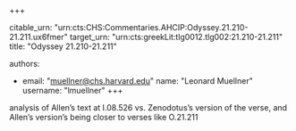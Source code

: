 +++


citable_urn: "urn:cts:CHS:Commentaries.AHCIP:Odyssey.21.210-21.211.ux6fmer"
target_urn: "urn:cts:greekLit:tlg0012.tlg002:21.210-21.211"
title: "Odyssey 21.210-21.211"

authors:
- email: "muellner@chs.harvard.edu"
  name: "Leonard Muellner"
  username: "lmuellner"
+++

<p>analysis of Allen’s text at I.08.526 vs. Zenodotus’s version of the verse, and Allen’s version’s being closer to verses like O.21.211</p>